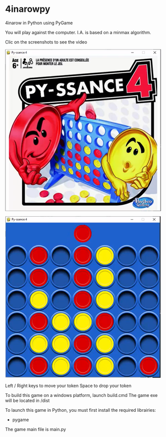 # 4inarowpy
4inarow in Python using PyGame

You will play against the computer. I.A. is based on a minmax algorithm.

Clic on the screenshots to see the video

[![4inarow](readme.rsc/Py-ssance4_1.png)](https://youtu.be/Lj9kqUYE7_8)

[![4inarow](readme.rsc/Py-ssance4_2.png)](https://youtu.be/Lj9kqUYE7_8)

Left / Right keys to move your token
Space to drop your token

To build this game on a windows platform, launch build.cmd
The game exe will be located in /dist

To launch this game in Python, you must first install the required librairies:
- pygame

The game main file is main.py


